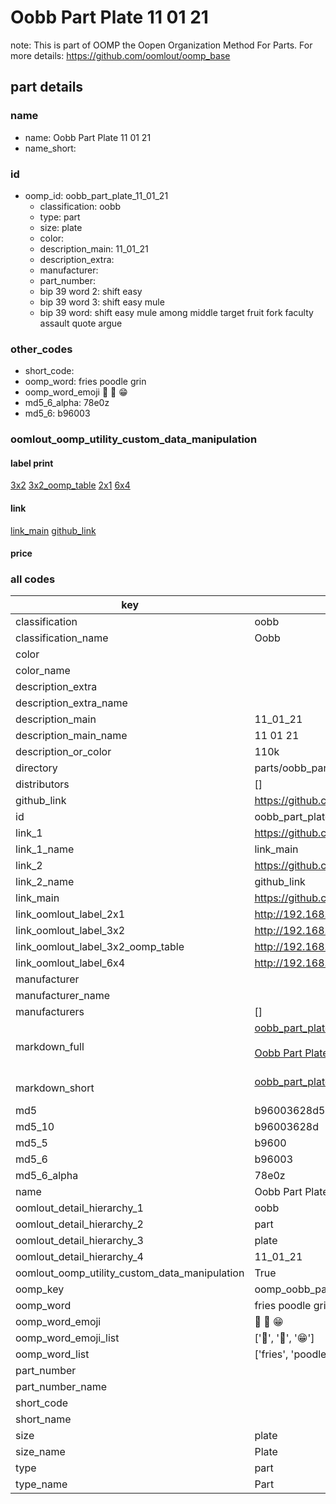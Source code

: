 # Oobb Part Plate 11 01 21  

note: This is part of OOMP the Oopen Organization Method For Parts. For more details: https://github.com/oomlout/oomp_base

##  part details





### name
* name: Oobb Part Plate 11 01 21
* name_short: 
### id
* oomp_id: oobb_part_plate_11_01_21
  * classification: oobb
  * type: part
  * size: plate
  * color: 
  * description_main: 11_01_21
  * description_extra: 
  * manufacturer: 
  * part_number: 
  * bip 39 word 2: shift easy
  * bip 39 word 3: shift easy mule
  * bip 39 word: shift easy mule among middle target fruit fork faculty assault quote argue

### other_codes
* short_code: 
* oomp_word: fries poodle grin
* oomp_word_emoji :fries: :poodle: :grin:
* md5_6_alpha: 78e0z
* md5_6: b96003






### oomlout_oomp_utility_custom_data_manipulation
#### label print
[3x2](http://192.168.1.245:1112/?label=oomp%2078e0z)
[3x2_oomp_table](http://192.168.1.107:1112/?label=oomp%2078e0z)
[2x1](http://192.168.1.242:1112/?label=oomp%2078e0z)
[6x4](http://192.168.1.55:1112/?label=oomp%2078e0z)    

#### link

[link_main](https://github.com/oomlout/oomlout_oomp_current_version_messy/tree/main/parts/oobb_part_plate_11_01_21) [github_link](https://github.com/oomlout/oomlout_oomp_part_src/tree/main/parts/oobb_part_plate_11_01_21)                             

#### price







### all codes 
| key | value |  
| --- | --- |  
| classification | oobb |  
| classification_name | Oobb |  
| color |  |  
| color_name |  |  
| description_extra |  |  
| description_extra_name |  |  
| description_main | 11_01_21 |  
| description_main_name | 11 01 21 |  
| description_or_color | 110k |  
| directory | parts/oobb_part_plate_11_01_21 |  
| distributors | [] |  
| github_link | https://github.com/oomlout/oomlout_oomp_part_src/tree/main/parts/oobb_part_plate_11_01_21 |  
| id | oobb_part_plate_11_01_21 |  
| link_1 | https://github.com/oomlout/oomlout_oomp_current_version_messy/tree/main/parts/oobb_part_plate_11_01_21 |  
| link_1_name | link_main |  
| link_2 | https://github.com/oomlout/oomlout_oomp_part_src/tree/main/parts/oobb_part_plate_11_01_21 |  
| link_2_name | github_link |  
| link_main | https://github.com/oomlout/oomlout_oomp_current_version_messy/tree/main/parts/oobb_part_plate_11_01_21 |  
| link_oomlout_label_2x1 | http://192.168.1.242:1112/?label=oomp%2078e0z |  
| link_oomlout_label_3x2 | http://192.168.1.245:1112/?label=oomp%2078e0z |  
| link_oomlout_label_3x2_oomp_table | http://192.168.1.107:1112/?label=oomp%2078e0z |  
| link_oomlout_label_6x4 | http://192.168.1.55:1112/?label=oomp%2078e0z |  
| manufacturer |  |  
| manufacturer_name |  |  
| manufacturers | [] |  
| markdown_full | [oobb_part_plate_11_01_21](https://github.com/oomlout/oomlout_oomp_current_version_messy/tree/main/parts/oobb_part_plate_11_01_21)<br>[](https://github.com/oomlout/oomlout_oomp_current_version_messy/tree/main/parts/oobb_part_plate_11_01_21)<br>[Oobb Part Plate 11 01 21](https://github.com/oomlout/oomlout_oomp_current_version_messy/tree/main/parts/oobb_part_plate_11_01_21)<br><br> |  
| markdown_short | [oobb_part_plate_11_01_21](https://github.com/oomlout/oomlout_oomp_current_version_messy/tree/main/parts/oobb_part_plate_11_01_21)<br><br> |  
| md5 | b96003628d5b6bbb77c6207f2291762e |  
| md5_10 | b96003628d |  
| md5_5 | b9600 |  
| md5_6 | b96003 |  
| md5_6_alpha | 78e0z |  
| name | Oobb Part Plate 11 01 21 |  
| oomlout_detail_hierarchy_1 | oobb |  
| oomlout_detail_hierarchy_2 | part |  
| oomlout_detail_hierarchy_3 | plate |  
| oomlout_detail_hierarchy_4 | 11_01_21 |  
| oomlout_oomp_utility_custom_data_manipulation | True |  
| oomp_key | oomp_oobb_part_plate_11_01_21 |  
| oomp_word | fries poodle grin |  
| oomp_word_emoji | :fries: :poodle: :grin: |  
| oomp_word_emoji_list | [':fries:', ':poodle:', ':grin:'] |  
| oomp_word_list | ['fries', 'poodle', 'grin'] |  
| part_number |  |  
| part_number_name |  |  
| short_code |  |  
| short_name |  |  
| size | plate |  
| size_name | Plate |  
| type | part |  
| type_name | Part |  
